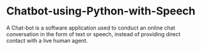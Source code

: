 # Chatbot-using-Python-with-Speech

A Chat-bot is a software application used to conduct an online chat conversation in the form of text or speech, instead of providing direct contact with a live human agent.
